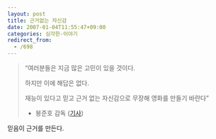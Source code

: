 ```yaml
---
layout: post
title: 근거없는 자신감
date: 2007-01-04T11:55:47+09:00
categories: 심각한-이야기
redirect_from:
  - /698
---
```


<DIV class=box>

<BLOCKQUOTE>“여러분들은 지금 많은 고민이 있을 것이다.

하지만 이에 해답은 없다.

재능이 있다고 믿고 근거 없는 자신감으로 무장해 영화를 만들기 바란다”

- 봉준호 감독 (<A href="http://blog.empas.com/galaga/read.html?a=17529271">기사</A>)</BLOCKQUOTE></DIV>

믿음이 근거를 만든다.
